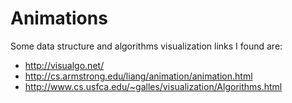 Animations
==========

Some data structure and algorithms visualization links I found are:
* http://visualgo.net/
* http://cs.armstrong.edu/liang/animation/animation.html
* http://www.cs.usfca.edu/~galles/visualization/Algorithms.html

